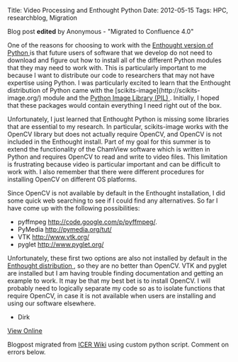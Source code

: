 Title: Video Processing and Enthought Python
Date: 2012-05-15
Tags: HPC, researchblog, Migration

Blog post **edited** by Anonymous \- "Migrated to Confluence 4.0"

One of the reasons for choosing to work with the [Enthought version of Python
](http://www.enthought.com/) is that future users of software that we develop
do not need to download and figure out how to install all of the different
Python modules that they may need to work with. This is particularly important
to me because I want to distribute our code to researchers that may not have
expertise using Python. I was particularly excited to learn that the Enthought
distribution of Python came with the [scikits-image](http://scikits-
image.org/) module and the [Python Image Library (PIL)
](http://www.pythonware.com/products/pil/). Initially, I hoped that these
packages would contain everything I need right out of the box.

Unfortunately, I just learned that Enthought Python is missing some libraries
that are essential to my research. In particular, scikits-image works with the
OpenCV library but does not actually require OpenCV, and OpenCV is not
included in the Enthought install. Part of my goal for this summer is to
extend the functionality of the ChamView software which is written in Python
and requires OpenCV to read and write to video files. This limitation is
frustrating because video is particular important and can be difficult to work
with. I also remember that there were different procedures for installing
OpenCV on different OS platforms.

Since OpenCV is not available by default in the Enthought installation, I did
some quick web searching to see if I could find any alternatives. So far I
have come up with the following possibilities:

  * pyffmpeg <http://code.google.com/p/pyffmpeg/>.
  * PyMedia <http://pymedia.org/tut/>
  * VTK <http://www.vtk.org/>
  * pyglet <http://www.pyglet.org/>

Unfortunately, these first two options are also not installed by default in
the [Enthought distribution
](http://www.enthought.com/products/epdlibraries.php), so they are no better
than OpenCV. VTK and pyglet are installed but I am having trouble finding
documentation and getting an example to work. It may be that my best bet is to
install OpenCV. I will probably need to logically separate my code so as to
isolate functions that require OpenCV, in case it is not available when users
are installing and using our software elsewhere.

  * Dirk

[View
Online](https://wiki.hpcc.msu.edu/display/~colbrydi@msu.edu/2012/05/15/Video+Processing+and+Enthought+Python)

Blogpost migrated from [ICER Wiki](https://wiki.hpcc.msu.edu/display/~colbrydi@msu.edu/2012/05/15/Video+Processing+and+Enthought+Python) using custom python script. Comment on errors below.

